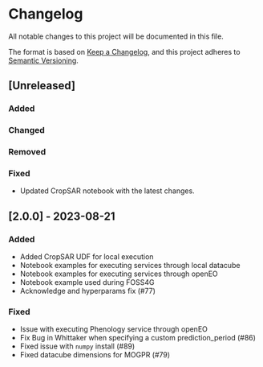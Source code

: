 # Changelog

All notable changes to this project will be documented in this file.

The format is based on [Keep a Changelog](https://keepachangelog.com/en/1.0.0/),
and this project adheres to [Semantic Versioning](https://semver.org/spec/v2.0.0.html).

## [Unreleased]

### Added

### Changed

### Removed

### Fixed

* Updated CropSAR notebook with the latest changes.

## [2.0.0] - 2023-08-21

### Added

* Added CropSAR UDF for local execution
* Notebook examples for executing services through local datacube
* Notebook examples for executing services through openEO
* Notebook example used during FOSS4G
* Acknowledge and hyperparams fix (#77)

### Fixed

* Issue with executing Phenology service through openEO
* Fix Bug in Whittaker when specifying a custom prediction_period (#86)
* Fixed issue with `numpy` install (#89)
* Fixed datacube dimensions for MOGPR (#79)
